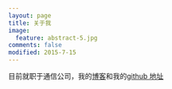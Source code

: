 ```yaml
---
layout: page
title: 关于我
image:
  feature: abstract-5.jpg
comments: false
modified: 2015-7-15
---
```


目前就职于通信公司，我的[博客](http://www.qt4.net)和我的[github 地址](http://github.com/zackzk)


